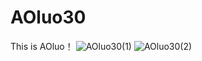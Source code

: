 # AOluo30
This is AOluo！
![AOluo30(1)](https://github.com/XYiYiYiYiYiYiYi/AOluo30/assets/108056537/c95af66a-791b-4724-90be-60a2644613a7)
![AOluo30(2)](https://github.com/XYiYiYiYiYiYiYi/AOluo30/assets/108056537/a6e86669-9e85-4600-bc1d-f078b0ce8f49)
